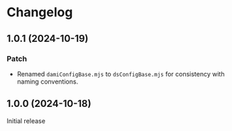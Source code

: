 # Changelog

## 1.0.1 (2024-10-19)

### Patch

- Renamed `damiConfigBase.mjs` to `dsConfigBase.mjs` for consistency with naming conventions.

## 1.0.0 (2024-10-18)

Initial release

